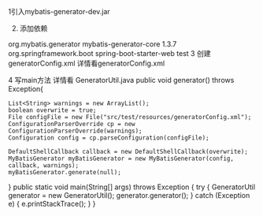 1引入mybatis-generator-dev.jar

2. 添加依赖

<dependency>
    <groupId>org.mybatis.generator</groupId>
    <artifactId>mybatis-generator-core</artifactId>
    <version>1.3.7</version>
</dependency>
<dependency>
    <groupId>org.springframework.boot</groupId>
    <artifactId>spring-boot-starter-web</artifactId>
    <scope>test</scope>
</dependency>
3
创建generatorConfig.xml
详情看generatorConfig.xml

4
写main方法 详情看 GeneratorUtil.java
 public void generator() throws Exception{

    List<String> warnings = new ArrayList();
    boolean overwrite = true;
    File configFile = new File("src/test/resources/generatorConfig.xml");
    ConfigurationParserOverride cp = new ConfigurationParserOverride(warnings);
    Configuration config = cp.parseConfiguration(configFile);

    DefaultShellCallback callback = new DefaultShellCallback(overwrite);
    MyBatisGenerator myBatisGenerator = new MyBatisGenerator(config, callback, warnings);
    myBatisGenerator.generate(null);
}
public static void main(String[] args) throws Exception {
    try {
        GeneratorUtil generator = new GeneratorUtil();
        generator.generator();
    } catch (Exception e) {
        e.printStackTrace();
    }
}